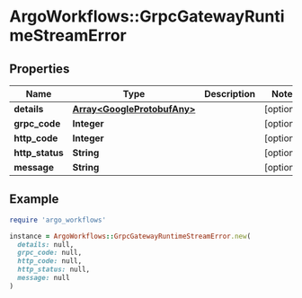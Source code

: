 # ArgoWorkflows::GrpcGatewayRuntimeStreamError

## Properties

| Name | Type | Description | Notes |
| ---- | ---- | ----------- | ----- |
| **details** | [**Array&lt;GoogleProtobufAny&gt;**](GoogleProtobufAny.md) |  | [optional] |
| **grpc_code** | **Integer** |  | [optional] |
| **http_code** | **Integer** |  | [optional] |
| **http_status** | **String** |  | [optional] |
| **message** | **String** |  | [optional] |

## Example

```ruby
require 'argo_workflows'

instance = ArgoWorkflows::GrpcGatewayRuntimeStreamError.new(
  details: null,
  grpc_code: null,
  http_code: null,
  http_status: null,
  message: null
)
```

